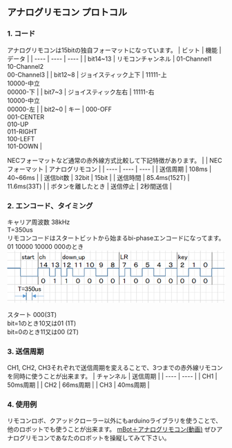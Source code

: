 ## アナログリモコン プロトコル
### 1. コード
アナログリモコンは15bitの独自フォーマットになっています。
| ビット | 機能 | データ |
| ---- | ---- | ---- |
| bit14~13 | リモコンチャンネル | 01-Channel1<BR />10-Channel2<BR />00-Channel3 |
| bit12~8 | ジョイスティック上下 | 11111-上<BR />10000-中立<BR />00000-下 | 
| bit7~3 | ジョイスティック左右 | 11111-右<BR />10000-中立<BR />00000-左 | 
| bit2~0 | キー | 000-OFF<BR />001-CENTER<BR />010-UP<BR />011-RIGHT<BR />100-LEFT<BR />101-DOWN | 

NECフォーマットなど通常の赤外線方式比較して下記特徴があります。
| | NECフォーマット | アナログリモコン |
| ---- | ---- | ---- |
| 送信周期 | 108ms | 40~66ms |
| 送信bit数 | 32bit | 15bit |
| 送信時間 | 85.4ms(152T) | 11.6ms(33T) |
| ボタンを離したとき | 送信停止 | 2秒間送信 |

### 2. エンコード、タイミング
キャリア周波数 38kHz<BR />
T=350us<BR />
リモコンコードはスタートビットから始まるbi-phaseエンコードになってます。01 10000 10000 000のとき
![remote](images/remoteA2.png) 

スタート 000(3T)<BR />
bit=1のとき10又は01 (1T)<BR />
bit=0のとき11又は00 (2T)<BR />

### 3. 送信周期
CH1, CH2, CH3それぞれで送信周期を変えることで、3つまでの赤外線リモコンを同時に使うことが出来ます。
| チャンネル | 送信周期 |
| ---- | ---- |
| CH1 | 50ms周期 |
| CH2 | 66ms周期 |
| CH3 | 40ms周期 |

### 4. 使用例
リモコンロボ、クアッドクローラー以外にもarduinoライブラリを使うことで、他のロボットでも使うことが出来ます。
[mBot＋アナログリモコン(動画)](http://sohta02.web.fc2.com/images/MAQ04884.MP4) 
ぜひアナログリモコンであなたのロボットを操縦してみて下さい。
